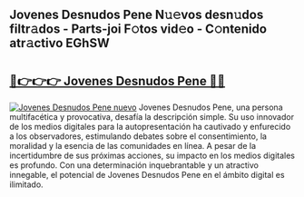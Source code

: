 ## Jovenes Desnudos Pene N𝚞𝚎vos desn𝚞dos filtr𝚊dos - Parts-joi F𝚘tos vid𝚎o - C𝚘ntenido atr𝚊ctivo EGhSW

# <h2><a href="http://mb4uiya.tromn.icu/?c=Jovenes+Desnudos+Pene">🔗👉👉👉 Jovenes Desnudos Pene 🔗🔗</a></h2>

[![Jovenes Desnudos Pene nuevo](https://i.imgur.com/pEAQMta.gif)](http://mb4uiya.tromn.icu/?c=Jovenes+Desnudos+Pene)
Jovenes Desnudos Pene, una persona multifacética y provocativa, desafía la descripción simple. Su uso innovador de los medios digitales para la autopresentación ha cautivado y enfurecido a los observadores, estimulando debates sobre el consentimiento, la moralidad y la esencia de las comunidades en línea. A pesar de la incertidumbre de sus próximas acciones, su impacto en los medios digitales es profundo. Con una determinación inquebrantable y un atractivo innegable, el potencial de Jovenes Desnudos Pene en el ámbito digital es ilimitado.

